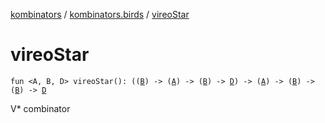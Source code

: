 [kombinators](../index.md) / [kombinators.birds](index.md) / [vireoStar](./vireo-star.md)

# vireoStar

`fun <A, B, D> vireoStar(): ((`[`B`](vireo-star.md#B)`) -> (`[`A`](vireo-star.md#A)`) -> (`[`B`](vireo-star.md#B)`) -> `[`D`](vireo-star.md#D)`) -> (`[`A`](vireo-star.md#A)`) -> (`[`B`](vireo-star.md#B)`) -> (`[`B`](vireo-star.md#B)`) -> `[`D`](vireo-star.md#D)

V* combinator

